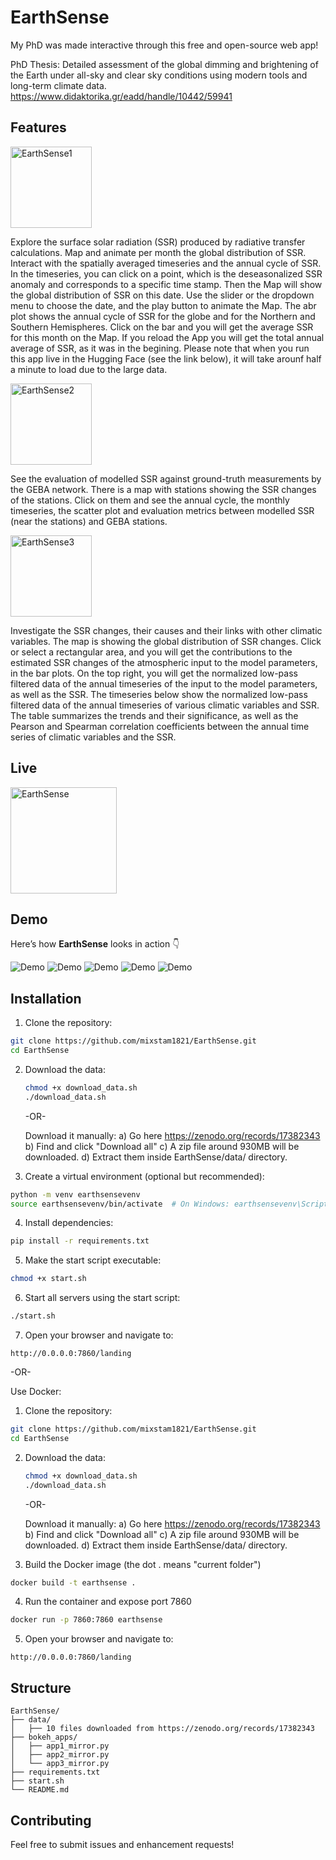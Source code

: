 # EarthSense

My PhD was made interactive through this free and open-source web app! 

PhD Thesis: Detailed assessment of the global dimming and brightening of the Earth under all-sky and clear sky conditions using modern tools and long-term climate data. 
https://www.didaktorika.gr/eadd/handle/10442/59941

## Features

<a href="#" style="pointer-events:none; cursor:default;">
  <img src="https://img.shields.io/badge/EarthSense1-deepskyblue" alt="EarthSense1" width="130">
</a>

Explore the surface solar radiation (SSR) produced by radiative transfer calculations. Map and animate per month the global distribution of SSR. Interact with the spatially averaged timeseries and the annual cycle of SSR.
In the timeseries, you can click on a point, which is the deseasonalized SSR anomaly and corresponds to a specific time stamp. Then the Map will show the global distribution of SSR on this date. Use the slider or the dropdown menu to choose the date, and the play button to animate the Map. The abr plot shows the annual cycle of SSR for the globe and for the Northern and Southern Hemispheres. Click on the bar and you will get the average SSR for this month on the Map. If you reload the App you will get the total annual average of SSR, as it was in the begining. Please note that when you run this app live in the Hugging Face (see the link below), it will take arounf half a minute to load due to the large data.


<a href="#" style="pointer-events:none; cursor:default;">
  <img src="https://img.shields.io/badge/EarthSense2-gold" alt="EarthSense2" width="130">
</a>

See the evaluation of modelled SSR against ground-truth measurements by the GEBA network. There is a map with stations showing the SSR changes of the stations. Click on them and see the annual cycle, the monthly timeseries, the scatter plot and evaluation metrics between modelled SSR (near the stations) and GEBA stations.


<a href="#" style="pointer-events:none; cursor:default;">
  <img src="https://img.shields.io/badge/EarthSense3-pink" alt="EarthSense3" width="130">
</a>

Investigate the SSR changes, their causes and their links with other climatic variables. The map is showing the global distribution of SSR changes. Click or select a rectangular area, and you will get the contributions to the estimated SSR changes of the atmospheric input to the model parameters, in the bar plots. On the top right, you will get the normalized low-pass filtered data of the annual timeseries of the input to the model parameters, as well as the SSR. The timeseries below show the normalized low-pass filtered data of the annual timeseries of various climatic variables and SSR. The table summarizes the trends and their significance, as well as the Pearson and Spearman correlation coefficients between the annual time series of climatic variables and the SSR.


## Live 
<a href="https://mixstam1453-earthsense.hf.space/landing" target="_blank" rel="noopener noreferrer">
  <img src="https://img.shields.io/badge/%20Open%20in%20Spaces-purple" alt="EarthSense" width="170">
</a>

## Demo
Here’s how **EarthSense** looks in action 👇  

![Demo](assets/ES1.gif)
![Demo](assets/ES2.gif)
![Demo](assets/ES3.gif)
![Demo](assets/ES4.gif)
![Demo](assets/ES5.gif)

## Installation

1. Clone the repository:
```bash
git clone https://github.com/mixstam1821/EarthSense.git
cd EarthSense
```
2. Download the data:
   ```bash
   chmod +x download_data.sh
   ./download_data.sh
   ```
   
   -OR-
   
   Download it manually:
   a) Go here https://zenodo.org/records/17382343
   b) Find and click "Download all"
   c) A zip file around 930MB will be downloaded.
   d) Extract them inside EarthSense/data/ directory.
   
3. Create a virtual environment (optional but recommended):
```bash
python -m venv earthsensevenv
source earthsensevenv/bin/activate  # On Windows: earthsensevenv\Scripts\activate
```

4. Install dependencies:
```bash
pip install -r requirements.txt
```

5. Make the start script executable:
```bash
chmod +x start.sh
```

6. Start all servers using the start script:
```bash
./start.sh
```

7. Open your browser and navigate to:
```
http://0.0.0.0:7860/landing
```

-OR-

Use Docker:

1. Clone the repository:
```bash
git clone https://github.com/mixstam1821/EarthSense.git
cd EarthSense
```
2. Download the data:
   ```bash
   chmod +x download_data.sh
   ./download_data.sh
   ```
   
   -OR-
   
   Download it manually:
   a) Go here https://zenodo.org/records/17382343
   b) Find and click "Download all"
   c) A zip file around 930MB will be downloaded.
   d) Extract them inside EarthSense/data/ directory.

3. Build the Docker image (the dot . means "current folder")
```bash
docker build -t earthsense .
```

4. Run the container and expose port 7860
```bash
docker run -p 7860:7860 earthsense
```

5. Open your browser and navigate to:
```
http://0.0.0.0:7860/landing
```

## Structure

```
EarthSense/
├── data/
│   ├── 10 files downloaded from https://zenodo.org/records/17382343
├── bokeh_apps/
│   ├── app1_mirror.py
│   ├── app2_mirror.py
│   └── app3_mirror.py
├── requirements.txt
├── start.sh
└── README.md
```


## Contributing

Feel free to submit issues and enhancement requests!
